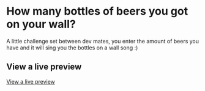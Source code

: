 # How many bottles of beers you got on your wall?
A little challenge set between dev mates, you enter the amount of beers you have and it will sing you the bottles on a wall song :)

## View a live preview
[View a live preview](http://bottles.xombi.co.uk)
